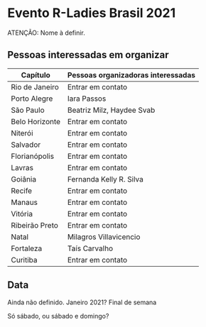 # Evento R-Ladies Brasil 2021

ATENÇÃO: Nome à definir.

## Pessoas interessadas em organizar


| Capítulo | Pessoas organizadoras interessadas |
|----------|------------------------------------|
| Rio de Janeiro | Entrar em contato |
| Porto Alegre | Iara Passos |
| São Paulo | Beatriz Milz, Haydee Svab |
| Belo Horizonte | Entrar em contato |
| Niterói | Entrar em contato |
| Salvador | Entrar em contato |
| Florianópolis | Entrar em contato |
| Lavras | Entrar em contato |
| Goiânia | Fernanda Kelly R. Silva |
| Recife | Entrar em contato |
| Manaus | Entrar em contato |
| Vitória | Entrar em contato |
| Ribeirão Preto | Entrar em contato |
| Natal | Milagros Villavicencio |
| Fortaleza | Taís Carvalho |
| Curitiba | Entrar em contato |


## Data 

Ainda não definido. Janeiro 2021?
Final de semana

Só sábado, ou sábado e domingo?


